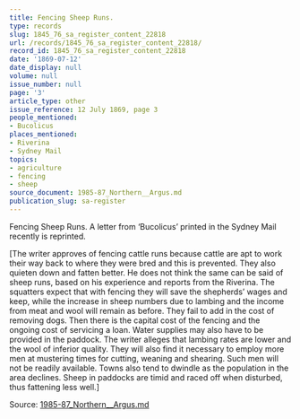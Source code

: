 ```yaml
---
title: Fencing Sheep Runs.
type: records
slug: 1845_76_sa_register_content_22818
url: /records/1845_76_sa_register_content_22818/
record_id: 1845_76_sa_register_content_22818
date: '1869-07-12'
date_display: null
volume: null
issue_number: null
page: '3'
article_type: other
issue_reference: 12 July 1869, page 3
people_mentioned:
- Bucolicus
places_mentioned:
- Riverina
- Sydney Mail
topics:
- agriculture
- fencing
- sheep
source_document: 1985-87_Northern__Argus.md
publication_slug: sa-register
---
```


Fencing Sheep Runs.  A letter from ‘Bucolicus’ printed in the Sydney Mail recently is reprinted.

[The writer approves of fencing cattle runs because cattle are apt to work their way back to where they were bred and this is prevented.  They also quieten down and fatten better.  He does not think the same can be said of sheep runs, based on his experience and reports from the Riverina.  The squatters expect that with fencing they will save the shepherds’ wages and keep, while the increase in sheep numbers due to lambing and the income from meat and wool will remain as before.  They fail to add in the cost of removing dogs.  Then there is the capital cost of the fencing and the ongoing cost of servicing a loan.  Water supplies may also have to be provided in the paddock.  The writer alleges that lambing rates are lower and the wool of inferior quality.  They will also find it necessary to employ more men at mustering times for cutting, weaning and shearing.  Such men will not be readily available.  Towns also tend to dwindle as the population in the area declines.  Sheep in paddocks are timid and raced off when disturbed, thus fattening less well.]

Source: [1985-87_Northern__Argus.md](/downloads/markdown/1985-87_Northern__Argus.md)
